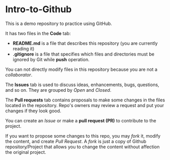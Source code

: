 # Intro-to-Github
This is a demo repository to practice using GitHub.

It has two files in the **Code** tab:
- **README.md** is a file that describes this repository (you are currently reading it)
- **.gitignore** is a file that specifies which files and directories must be ignored by Git while **push** operation.

You can not directly modify files in this repository because you are not a *collaborator*.

The **Issues** tab is used to discuss ideas, enhancements, bugs, questions, and so on. They are grouped by *Open* and *Closed*.

The **Pull requests** tab contains proposals to make some changes in the files located in the repository. Repo's owners may review a request and put your changes if they look good.

You can create an *Issue* or make a **pull request (PR)** to contribute to the project.

If you want to propose some changes to this repo, you may *fork* it, modify the content, and create *Pull Request*. A *fork* is just a copy of Github repository/Project that allows you to change the content without affection the original project.
